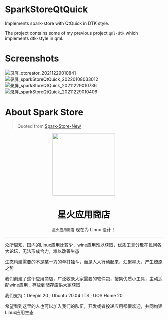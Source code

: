 # SparkStoreQtQuick
Implements spark-store with QtQuick in DTK style.

The project contains some of my previous project `qml-dtk` which implements dtk-style in qml.

# Screenshots
![录屏_qtcreator_20211229010841](https://user-images.githubusercontent.com/38401412/147590171-a35706e0-2c9b-47cd-8aa1-59b456645301.gif)
![录屏_sparkStoreQtQuick_20220108033012](https://user-images.githubusercontent.com/38401412/148597392-298a8197-52d1-4012-8ed0-13d05bf4a25e.gif)
![录屏_sparkStoreQtQuick_20211229010736](https://user-images.githubusercontent.com/38401412/147590196-2f26f23a-f39b-4dba-b2c5-cf13f94f939d.gif)
![录屏_sparkStoreQtQuick_20211229010406](https://user-images.githubusercontent.com/38401412/147589987-d8b90dbf-e775-4920-be2d-466356212b26.gif)


# About Spark Store
> Quoted from [Spark-Store-New](https://gitee.com/deepin-community-store/spark-store-new)
<p align="center">
<img src="https://gitee.com/deepin-community-store/spark-store-new/raw/master/assets/icon/logo.svg" height=200 width=200/>
</p>

<div align="center">

# 星火应用商店

`星火应用商店` 现在为 Linux 设计！
  

</div>

---

众所周知，国内的Linux应用比较少，wine应用难以获取，优质工具分散在民间各大论坛，无法形成合力，难以改善生态

生态构建需要的不是某一方的单打独斗，而是人人行动起来，汇聚星火，产生燎原之势

我们创建了这个应用商店，广泛收录大家需要的软件包，搜集优质小工具，主动适配wine应用，存放到储存库供大家获取

我们支持：Deepin 20 ; Ubuntu 20.04 LTS ; UOS Home 20

希望看到这里的人也可以加入我们的队伍，开发或者投递应用都很欢迎，共同构建Linux应用生态
